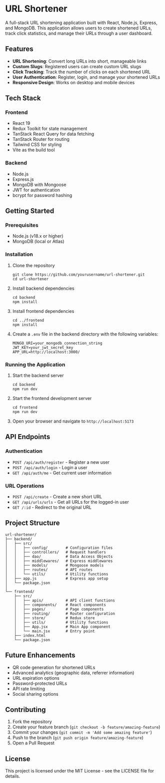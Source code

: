    # URL Shortener

A full-stack URL shortening application built with React, Node.js, Express, and MongoDB. This application allows users to create shortened URLs, track click statistics, and manage their URLs through a user dashboard.

## Features

- **URL Shortening**: Convert long URLs into short, manageable links
- **Custom Slugs**: Registered users can create custom URL slugs
- **Click Tracking**: Track the number of clicks on each shortened URL
- **User Authentication**: Register, login, and manage your shortened URLs
- **Responsive Design**: Works on desktop and mobile devices

## Tech Stack

### Frontend
- React 19
- Redux Toolkit for state management
- TanStack React Query for data fetching
- TanStack Router for routing
- Tailwind CSS for styling
- Vite as the build tool

### Backend
- Node.js
- Express.js
- MongoDB with Mongoose
- JWT for authentication
- bcrypt for password hashing

## Getting Started

### Prerequisites
- Node.js (v18.x or higher)
- MongoDB (local or Atlas)

### Installation

1. Clone the repository
   ```
   git clone https://github.com/yourusername/url-shortener.git
   cd url-shortener
   ```

2. Install backend dependencies
   ```
   cd backend
   npm install
   ```

3. Install frontend dependencies
   ```
   cd ../frontend
   npm install
   ```

4. Create a `.env` file in the backend directory with the following variables:
   ```
   MONGO_URI=your_mongodb_connection_string
   JWT_KEY=your_jwt_secret_key
   APP_URL=http://localhost:3000/
   ```

### Running the Application

1. Start the backend server
   ```
   cd backend
   npm run dev
   ```

2. Start the frontend development server
   ```
   cd frontend
   npm run dev
   ```

3. Open your browser and navigate to `http://localhost:5173`

## API Endpoints

### Authentication
- `POST /api/auth/register` - Register a new user
- `POST /api/auth/login` - Login a user
- `GET /api/auth/me` - Get current user information

### URL Operations
- `POST /api/create` - Create a new short URL
- `GET /api/urls/urls` - Get all URLs for the logged-in user
- `GET /:id` - Redirect to the original URL

## Project Structure

```
url-shortener/
├── backend/
│   ├── src/
│   │   ├── config/        # Configuration files
│   │   ├── controllers/   # Request handlers
│   │   ├── dao/           # Data Access Objects
│   │   ├── middlewares/   # Express middlewares
│   │   ├── models/        # Mongoose models
│   │   ├── routes/        # API routes
│   │   └── utils/         # Utility functions
│   ├── app.js             # Express app setup
│   └── package.json
│
└── frontend/
    ├── src/
    │   ├── apis/          # API client functions
    │   ├── components/    # React components
    │   ├── pages/         # Page components
    │   ├── routing/       # Router configuration
    │   ├── store/         # Redux store
    │   ├── utils/         # Utility functions
    │   ├── App.jsx        # Main App component
    │   └── main.jsx       # Entry point
    ├── index.html
    └── package.json
```

## Future Enhancements

- QR code generation for shortened URLs
- Advanced analytics (geographic data, referrer information)
- URL expiration options
- Password-protected URLs
- API rate limiting
- Social sharing options

## Contributing

1. Fork the repository
2. Create your feature branch (`git checkout -b feature/amazing-feature`)
3. Commit your changes (`git commit -m 'Add some amazing feature'`)
4. Push to the branch (`git push origin feature/amazing-feature`)
5. Open a Pull Request

## License

This project is licensed under the MIT License - see the LICENSE file for details.
